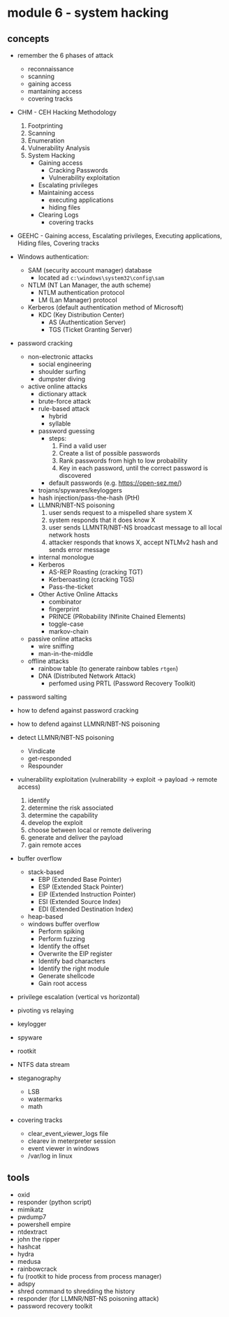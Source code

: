 # module 6 - system hacking

## concepts

- remember the 6 phases of attack
  - reconnaissance
  - scanning
  - gaining access
  - mantaining access
  - covering tracks
- CHM - CEH Hacking Methodology
  1. Footprinting
  2. Scanning
  3. Enumeration
  4. Vulnerability Analysis
  5. System Hacking
     - Gaining access
       - Cracking Passwords
       - Vulnerability exploitation
     - Escalating privileges
     - Maintaining access
       - executing applications
       - hiding files
     - Clearing Logs
       - covering tracks
- GEEHC - Gaining access, Escalating privileges, Executing applications, Hiding files, Covering tracks
- Windows authentication:
  - SAM (security account manager) database
    - located ad `c:\windows\system32\config\sam`
  - NTLM (NT Lan Manager, the auth scheme)
    - NTLM authentication protocol
    - LM (Lan Manager) protocol
  - Kerberos (default authentication method of Microsoft)
    - KDC (Key Distribution Center)
      - AS (Authentication Server)
      - TGS (Ticket Granting Server)
- password cracking
  - non-electronic attacks
    - social engineering
    - shoulder surfing
    - dumpster diving
  - active online attacks
    - dictionary attack
    - brute-force attack
    - rule-based attack
      - hybrid
      - syllable
    - password guessing
      - steps:
        1. Find a valid user
        2. Create a list of possible passwords
        3. Rank passwords from high to low probability
        4. Key in each password, until the correct password is discovered
      - default passwords (e.g. https://open-sez.me/)
    - trojans/spywares/keyloggers
    - hash injection/pass-the-hash (PtH)
    - LLMNR/NBT-NS poisoning
      1. user sends request to a mispelled share system X
      2. system responds that it does know X
      3. user sends LLMNTR/NBT-NS broadcast message to all local network hosts
      4. attacker responds that knows X, accept NTLMv2 hash and sends error message
    - internal monologue
    - Kerberos
      - AS-REP Roasting (cracking TGT)
      - Kerberoasting (cracking TGS)
      - Pass-the-ticket
    - Other Active Online Attacks
      - combinator
      - fingerprint
      - PRINCE (PRobability INfinite Chained Elements)
      - toggle-case
      - markov-chain
  - passive online attacks
    - wire sniffing
    - man-in-the-middle
  - offline attacks
    - rainbow table (to generate rainbow tables `rtgen`)
    - DNA (Distributed Network Attack)
      - perfomed using PRTL (Password Recovery Toolkit)
- password salting
- how to defend against password cracking
- how to defend against LLMNR/NBT-NS poisoning
- detect LLMNR/NBT-NS poisoning
  - Vindicate
  - get-responded
  - Respounder
- vulnerability exploitation (vulnerability -> exploit -> payload -> remote access)
  1. identify
  2. determine the risk associated
  3. determine the capability
  4. develop the exploit
  5. choose between local or remote delivering
  6. generate and deliver the payload
  7. gain remote acces
- buffer overflow

  - stack-based
    - EBP (Extended Base Pointer)
    - ESP (Extended Stack Pointer)
    - EIP (Extended Instruction Pointer)
    - ESI (Extended Source Index)
    - EDI (Extended Destination Index)
  - heap-based
  - windows buffer overflow
    - Perform spiking
    - Perform fuzzing
    - Identify the offset
    - Overwrite the EIP register
    - Identify bad characters
    - Identify the right module
    - Generate shellcode
    - Gain root access

- privilege escalation (vertical vs horizontal)
- pivoting vs relaying
- keylogger
- spyware
- rootkit
- NTFS data stream
- steganography
  - LSB
  - watermarks
  - math
- covering tracks
  - clear_event_viewer_logs file
  - clearev in meterpreter session
  - event viewer in windows
  - /var/log in linux

## tools

- oxid
- responder (python script)
- mimikatz
- pwdump7
- powershell empire
- ntdextract
- john the ripper
- hashcat
- hydra
- medusa
- rainbowcrack
- fu (rootkit to hide process from process manager)
- adspy
- shred command to shredding the history
- responder (for LLMNR/NBT-NS poisoning attack)
- password recovery toolkit
